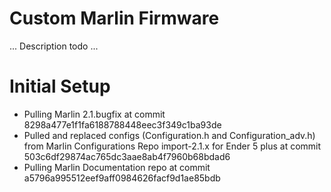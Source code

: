 # Custom Marlin Firmware

... Description todo ...

# Initial Setup
* Pulling Marlin 2.1.bugfix at commit 8298a477e1f1fa6188788448eec3f349c1ba93de
* Pulled and replaced configs (Configuration.h and Configuration_adv.h) from Marlin Configurations Repo import-2.1.x for Ender 5 plus at commit 503c6df29874ac765dc3aae8ab4f7960b68bdad6
* Pulling Marlin Documentation repo at commit a5796a995512eef9aff0984626facf9d1ae85bdb